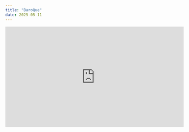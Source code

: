 ```yaml
---
title: "BaroQue"
date: 2025-05-11
---
```




<iframe width="560" height="315" src="https://www.youtube.com/embed/87PVCoIKS9Q?si=fscLJLS6NxsDOJki" title="YouTube video player" frameborder="0" allow="accelerometer; autoplay; clipboard-write; encrypted-media; gyroscope; picture-in-picture; web-share" referrerpolicy="strict-origin-when-cross-origin" allowfullscreen></iframe>
